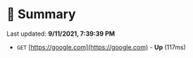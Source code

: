 # 📖 Summary
Last updated: **9/11/2021, 7:39:39 PM**

- `GET` [https://google.com](https://google.com) - **Up** (117ms)
